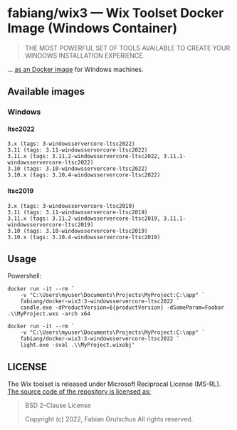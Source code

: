 # fabiang/wix3 — Wix Toolset Docker Image (Windows Container)

> THE MOST POWERFUL SET OF TOOLS AVAILABLE TO CREATE YOUR WINDOWS INSTALLATION EXPERIENCE.

… [as an Docker image](https://github.com/fabiang/docker-wix3) for Windows machines.

## Available images

### Windows
#### ltsc2022
```
3.x (tags: 3-windowsservercore-ltsc2022)
3.11 (tags: 3.11-windowsservercore-ltsc2022)
3.11.x (tags: 3.11.2-windowsservercore-ltsc2022, 3.11.1-windowsservercore-ltsc2022)
3.10 (tags: 3.10-windowsservercore-ltsc2022)
3.10.x (tags: 3.10.4-windowsservercore-ltsc2022)
```

#### ltsc2019
```
3.x (tags: 3-windowsservercore-ltsc2019)
3.11 (tags: 3.11-windowsservercore-ltsc2019)
3.11.x (tags: 3.11.2-windowsservercore-ltsc2019, 3.11.1-windowsservercore-ltsc2019)
3.10 (tags: 3.10-windowsservercore-ltsc2019)
3.10.x (tags: 3.10.4-windowsservercore-ltsc2019)
```

## Usage

Powershell:

```
docker run -it --rm `
    -v "C:\Users\myuser\Documents\Projects\MyProject:C:\app" `
    fabiang/docker-wix3:3-windowsservercore-ltsc2022 `
    candle.exe -dProductVersion=${productVersion} -dSomeParam=Foobar .\\MyProject.wxs -arch x64

docker run -it --rm `
    -v "C:\Users\myuser\Documents\Projects\MyProject:C:\app" `
    fabiang/docker-wix3:3-windowsservercore-ltsc2022 `
    light.exe -sval .\\MyProject.wixobj'
```

## LICENSE

The Wix toolset is released under Microsoft Reciprocal License (MS-RL).
[The source code of the repository is licensed as:](LICENSE)

> BSD 2-Clause License
>
> Copyright (c) 2022, Fabian Grutschus
> All rights reserved.
